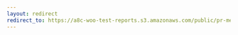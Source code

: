 ```yaml
---
layout: redirect
redirect_to: https://a8c-woo-test-reports.s3.amazonaws.com/public/pr-merge/39650/api/index.html
---
```

